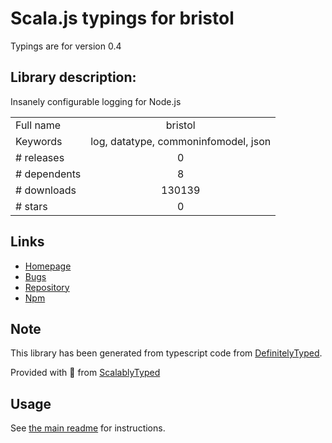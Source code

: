 
# Scala.js typings for bristol

Typings are for version 0.4

## Library description:
Insanely configurable logging for Node.js

|                    |                 |
| ------------------ | :-------------: |
| Full name          | bristol |
| Keywords           | log, datatype, commoninfomodel, json |
| # releases         | 0 |
| # dependents       | 8 |
| # downloads        | 130139 |
| # stars            | 0 |

## Links
- [Homepage](https://github.com/TomFrost/Bristol)
- [Bugs](https://github.com/TomFrost/Bristol/issues)
- [Repository](https://github.com/TomFrost/Bristol)
- [Npm](https://www.npmjs.com/package/bristol)
    


## Note
This library has been generated from typescript code from [DefinitelyTyped](https://definitelytyped.org).

Provided with :purple_heart: from [ScalablyTyped](https://github.com/oyvindberg/ScalablyTyped)

## Usage
See [the main readme](../../readme.md) for instructions.


